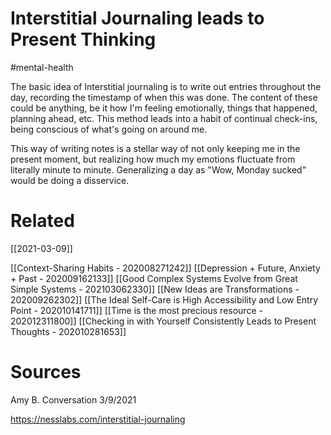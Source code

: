 # Interstitial Journaling leads to Present Thinking
#mental-health 

The basic idea of Interstitial journaling is to write out entries throughout the day, recording the timestamp of when this was done. The content of these could be anything, be it how I'm feeling emotionally, things that happened, planning ahead, etc. This method leads into a habit of continual check-ins, being conscious of what's going on around me.

This way of writing notes is a stellar way of not only keeping me in the present moment, but realizing how much my emotions fluctuate from literally minute to minute. Generalizing a day as "Wow, Monday sucked" would be doing a disservice.

# Related
[[2021-03-09]]

[[Context-Sharing Habits - 202008271242]]
[[Depression + Future, Anxiety + Past - 202009162133]]
[[Good Complex Systems Evolve from Great Simple Systems - 202103062330]]
[[New Ideas are Transformations - 202009262302]]
[[The Ideal Self-Care is High Accessibility and Low Entry Point - 202010141711]]
[[Time is the most precious resource - 202012311800]]
[[Checking in with Yourself Consistently Leads to Present Thoughts - 202010281653]]

# Sources
Amy B. Conversation 3/9/2021

https://nesslabs.com/interstitial-journaling